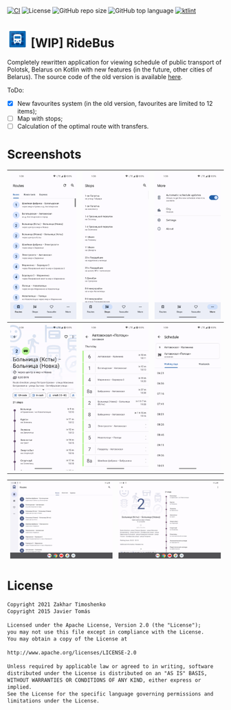 [![CI](https://github.com/ridebus-by/ridebus/actions/workflows/build.yml/badge.svg)](https://github.com/ridebus-by/ridebus/actions/workflows/build.yml) ![License](https://img.shields.io/github/license/ztimms73/Ridebus-Next)
![GitHub repo size](https://img.shields.io/github/repo-size/ztimms73/RideBus-Next) ![GitHub top language](https://img.shields.io/github/languages/top/ztimms73/RideBus-Next) [![ktlint](https://img.shields.io/badge/code%20style-%E2%9D%A4-FF4081.svg)](https://ktlint.github.io/)


# ![app icon](./.github/readme-images/app-icon.png) [WIP] RideBus
Completely rewritten application for viewing schedule of public transport of Polotsk, Belarus on Kotlin with new features (in the future, other cities of Belarus). The source code of the old version is available [here](https://github.com/ridebus-by/legacy-app).

ToDo:
- [x] New favourites system (in the old version, favourites are limited to 12 items);
- [ ] Map with stops;
- [ ] Calculation of the optimal route with transfers.

# Screenshots
| ![Phone 1](./.github/readme-images/phoneScreenshots/1.png) | ![Phone 2](./.github/readme-images/phoneScreenshots/2.png) | ![Phone 3](./.github/readme-images/phoneScreenshots/3.png) |
|------------------------------------------------------------|------------------------------------------------------------|------------------------------------------------------------|
| ![Phone 4](./.github/readme-images/phoneScreenshots/4.png) | ![Phone 5](./.github/readme-images/phoneScreenshots/5.png) | ![Phone 6](./.github/readme-images/phoneScreenshots/6.png) |

| ![Tablet 1](./.github/readme-images/tabletScreenshots/1.png) | ![Tablet 2](./.github/readme-images/tabletScreenshots/2.png) |
|--------------------------------------------------------------|--------------------------------------------------------------|

# License

    Copyright 2021 Zakhar Timoshenko
    Copyright 2015 Javier Tomás

    Licensed under the Apache License, Version 2.0 (the "License");
    you may not use this file except in compliance with the License.
    You may obtain a copy of the License at

    http://www.apache.org/licenses/LICENSE-2.0

    Unless required by applicable law or agreed to in writing, software
    distributed under the License is distributed on an "AS IS" BASIS,
    WITHOUT WARRANTIES OR CONDITIONS OF ANY KIND, either express or implied.
    See the License for the specific language governing permissions and
    limitations under the License.
